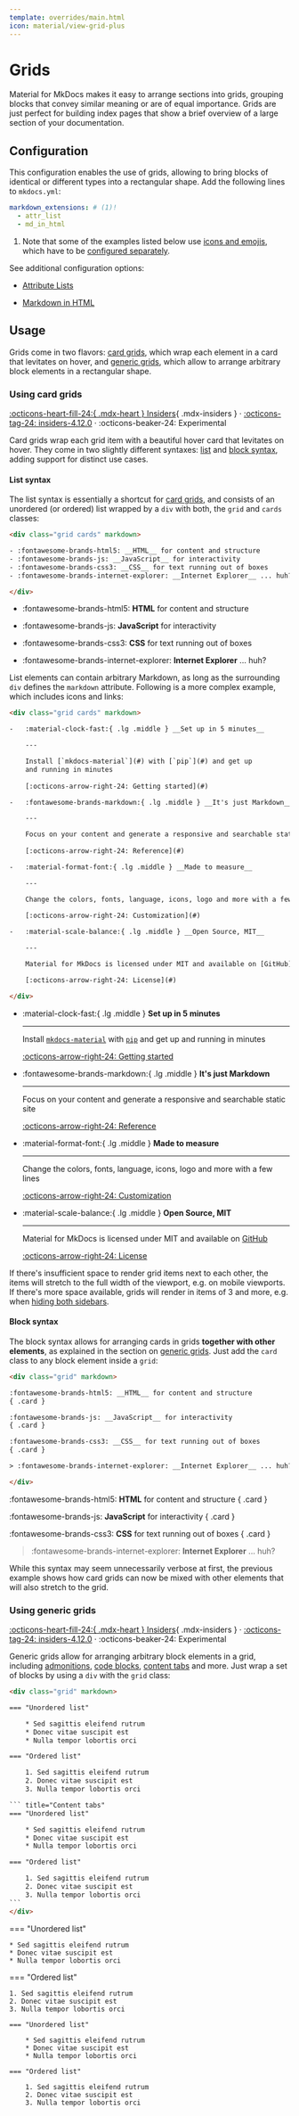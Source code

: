 ```yaml
---
template: overrides/main.html
icon: material/view-grid-plus
---
```


# Grids

Material for MkDocs makes it easy to arrange sections into grids, grouping
blocks that convey similar meaning or are of equal importance. Grids are just
perfect for building index pages that show a brief overview of a large section
of your documentation.

## Configuration

This configuration enables the use of grids, allowing to bring blocks of
identical or different types into a rectangular shape. Add the following lines
to `mkdocs.yml`:

``` yaml
markdown_extensions: # (1)!
  - attr_list
  - md_in_html
```

1.  Note that some of the examples listed below use [icons and emojis], which
    have to be [configured separately].

See additional configuration options:

- [Attribute Lists]
- [Markdown in HTML]

  [icons and emojis]: icons-emojis.md
  [configured separately]: icons-emojis.md#configuration
  [Attribute Lists]: ../setup/extensions/python-markdown.md#attribute-lists
  [Markdown in HTML]: ../setup/extensions/python-markdown.md#markdown-in-html

## Usage

Grids come in two flavors: [card grids], which wrap each element in a card that
levitates on hover, and [generic grids], which allow to arrange arbitrary block
elements in a rectangular shape.

  [card grids]: #using-card-grids
  [generic grids]: #using-generic-grids

### Using card grids

[:octicons-heart-fill-24:{ .mdx-heart } Insiders][Insiders]{ .mdx-insiders } ·
[:octicons-tag-24: insiders-4.12.0][Insiders] ·
:octicons-beaker-24: Experimental

Card grids wrap each grid item with a beautiful hover card that levitates on
hover. They come in two slightly different syntaxes: [list] and [block syntax],
adding support for distinct use cases.

  [Insiders]: ../insiders/index.md
  [list]: #list-syntax
  [block syntax]: #block-syntax

#### List syntax

The list syntax is essentially a shortcut for [card grids], and consists of an
unordered (or ordered) list wrapped by a `div` with both, the `grid` and `cards`
classes:

``` html title="Card grid"
<div class="grid cards" markdown>

- :fontawesome-brands-html5: __HTML__ for content and structure
- :fontawesome-brands-js: __JavaScript__ for interactivity
- :fontawesome-brands-css3: __CSS__ for text running out of boxes
- :fontawesome-brands-internet-explorer: __Internet Explorer__ ... huh?

</div>
```

<div class="result" markdown>
  <div class="grid cards" markdown>

- :fontawesome-brands-html5: __HTML__ for content and structure
- :fontawesome-brands-js: __JavaScript__ for interactivity
- :fontawesome-brands-css3: __CSS__ for text running out of boxes
- :fontawesome-brands-internet-explorer: __Internet Explorer__ ... huh?

  </div>
</div>

List elements can contain arbitrary Markdown, as long as the surrounding `div`
defines the `markdown` attribute. Following is a more complex example, which
includes icons and links:

``` html title="Grid with cards, complex example"
<div class="grid cards" markdown>

-   :material-clock-fast:{ .lg .middle } __Set up in 5 minutes__

    ---

    Install [`mkdocs-material`](#) with [`pip`](#) and get up
    and running in minutes
    
    [:octicons-arrow-right-24: Getting started](#)

-   :fontawesome-brands-markdown:{ .lg .middle } __It's just Markdown__

    ---

    Focus on your content and generate a responsive and searchable static site
    
    [:octicons-arrow-right-24: Reference](#)

-   :material-format-font:{ .lg .middle } __Made to measure__

    ---

    Change the colors, fonts, language, icons, logo and more with a few lines
    
    [:octicons-arrow-right-24: Customization](#)

-   :material-scale-balance:{ .lg .middle } __Open Source, MIT__

    ---

    Material for MkDocs is licensed under MIT and available on [GitHub]

    [:octicons-arrow-right-24: License](#)

</div>
```

<div class="result" markdown>
  <div class="grid cards" markdown>

-   :material-clock-fast:{ .lg .middle } __Set up in 5 minutes__

    ---

    Install [`mkdocs-material`][mkdocs-material] with [`pip`][pip] and get up
    and running in minutes
    
    [:octicons-arrow-right-24: Getting started][getting started]

-   :fontawesome-brands-markdown:{ .lg .middle } __It's just Markdown__

    ---

    Focus on your content and generate a responsive and searchable static site
    
    [:octicons-arrow-right-24: Reference][reference]

-   :material-format-font:{ .lg .middle } __Made to measure__

    ---

    Change the colors, fonts, language, icons, logo and more with a few lines
    
    [:octicons-arrow-right-24: Customization][customization]

-   :material-scale-balance:{ .lg .middle } __Open Source, MIT__

    ---

    Material for MkDocs is licensed under MIT and available on [GitHub]

    [:octicons-arrow-right-24: License][license]

  </div>
</div>

If there's insufficient space to render grid items next to each other, the items
will stretch to the full width of the viewport, e.g. on mobile viewports. If
there's more space available, grids will render in items of 3 and more, e.g.
when [hiding both sidebars].

  [mkdocs-material]: https://pypistats.org/packages/mkdocs-material
  [pip]: ../getting-started.md#with-pip
  [getting started]: ../getting-started.md
  [reference]: ../reference/index.md
  [customization]: ../customization.md
  [license]: ../license.md
  [GitHub]: https://github.com/squidfunk/mkdocs-material
  [hiding both sidebars]: ../setup/setting-up-navigation.md#hiding-the-sidebars

#### Block syntax

The block syntax allows for arranging cards in grids __together with other
elements__, as explained in the section on [generic grids]. Just add the `card`
class to any block element inside a `grid`:

``` html title="Card grid, blocks"
<div class="grid" markdown>

:fontawesome-brands-html5: __HTML__ for content and structure
{ .card }

:fontawesome-brands-js: __JavaScript__ for interactivity
{ .card }

:fontawesome-brands-css3: __CSS__ for text running out of boxes
{ .card }

> :fontawesome-brands-internet-explorer: __Internet Explorer__ ... huh?

</div>
```

<div class="result" markdown>
  <div class="grid" markdown>

:fontawesome-brands-html5: __HTML__ for content and structure
{ .card }

:fontawesome-brands-js: __JavaScript__ for interactivity
{ .card }

:fontawesome-brands-css3: __CSS__ for text running out of boxes
{ .card }

> :fontawesome-brands-internet-explorer: __Internet Explorer__ ... huh?

  </div>
</div>

While this syntax may seem unnecessarily verbose at first, the previous example
shows how card grids can now be mixed with other elements that will also stretch
to the grid.

### Using generic grids

[:octicons-heart-fill-24:{ .mdx-heart } Insiders][Insiders]{ .mdx-insiders } ·
[:octicons-tag-24: insiders-4.12.0][Insiders] ·
:octicons-beaker-24: Experimental

Generic grids allow for arranging arbitrary block elements in a grid, including
[admonitions], [code blocks], [content tabs] and more. Just wrap a set of blocks
by using a `div` with the `grid` class:

```` html title="Generic grid"
<div class="grid" markdown>

=== "Unordered list"

    * Sed sagittis eleifend rutrum
    * Donec vitae suscipit est
    * Nulla tempor lobortis orci

=== "Ordered list"

    1. Sed sagittis eleifend rutrum
    2. Donec vitae suscipit est
    3. Nulla tempor lobortis orci

``` title="Content tabs"
=== "Unordered list"

    * Sed sagittis eleifend rutrum
    * Donec vitae suscipit est
    * Nulla tempor lobortis orci

=== "Ordered list"

    1. Sed sagittis eleifend rutrum
    2. Donec vitae suscipit est
    3. Nulla tempor lobortis orci
```
</div>
````

<div class="result" markdown>
  <div class="grid" markdown>

=== "Unordered list"

    * Sed sagittis eleifend rutrum
    * Donec vitae suscipit est
    * Nulla tempor lobortis orci

=== "Ordered list"

    1. Sed sagittis eleifend rutrum
    2. Donec vitae suscipit est
    3. Nulla tempor lobortis orci

``` title="Content tabs"
=== "Unordered list"

    * Sed sagittis eleifend rutrum
    * Donec vitae suscipit est
    * Nulla tempor lobortis orci

=== "Ordered list"

    1. Sed sagittis eleifend rutrum
    2. Donec vitae suscipit est
    3. Nulla tempor lobortis orci
```

  </div>
</div>

  [admonitions]: admonitions.md
  [code blocks]: code-blocks.md
  [content tabs]: content-tabs.md
